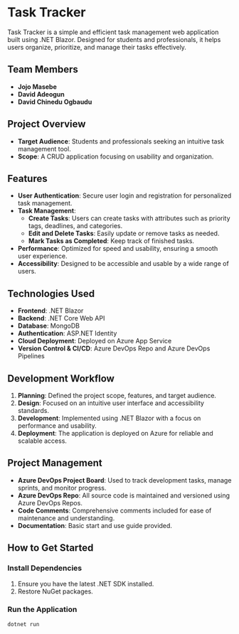 # Task Tracker
 
Task Tracker is a simple and efficient task management web application built using .NET Blazor. Designed for students and professionals, it helps users organize, prioritize, and manage their tasks effectively.
 
## Team Members
- **Jojo Masebe**
- **David Adeogun**
- **David Chinedu Ogbaudu**
 
## Project Overview
 
- **Target Audience**: Students and professionals seeking an intuitive task management tool.
- **Scope**: A CRUD application focusing on usability and organization.
 
## Features
 
- **User Authentication**: Secure user login and registration for personalized task management.
- **Task Management**:
  - **Create Tasks**: Users can create tasks with attributes such as priority tags, deadlines, and categories.
  - **Edit and Delete Tasks**: Easily update or remove tasks as needed.
  - **Mark Tasks as Completed**: Keep track of finished tasks.
- **Performance**: Optimized for speed and usability, ensuring a smooth user experience.
- **Accessibility**: Designed to be accessible and usable by a wide range of users.
 
## Technologies Used
 
- **Frontend**: .NET Blazor
- **Backend**: .NET Core Web API
- **Database**: MongoDB
- **Authentication**: ASP.NET Identity
- **Cloud Deployment**: Deployed on Azure App Service
- **Version Control & CI/CD**: Azure DevOps Repo and Azure DevOps Pipelines
 
## Development Workflow
 
1. **Planning**: Defined the project scope, features, and target audience.
2. **Design**: Focused on an intuitive user interface and accessibility standards.
3. **Development**: Implemented using .NET Blazor with a focus on performance and usability.
4. **Deployment**: The application is deployed on Azure for reliable and scalable access.
 
## Project Management
 
- **Azure DevOps Project Board**: Used to track development tasks, manage sprints, and monitor progress.
- **Azure DevOps Repo**: All source code is maintained and versioned using Azure DevOps Repos.
- **Code Comments**: Comprehensive comments included for ease of maintenance and understanding.
- **Documentation**: Basic start and use guide provided.
 
## How to Get Started
 
### Install Dependencies
1. Ensure you have the latest .NET SDK installed.
2. Restore NuGet packages.
 
 
### Run the Application
```bash
dotnet run


